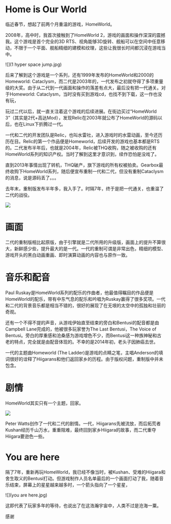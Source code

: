 # Home is Our World

临近春节，想起了前两个月重温的游戏，HomeWorld。

2008年，高中时，我首次接触到了HomeWorld 2，游戏的画面和操作深深的震撼我。这个游戏是首个完全的3D RTS、视角能够3D旋转、舰船可以在空间中任意移动，不限于一个平面、舰船精细的建模和纹理，这些让我很长时间都沉浸在游戏当中。

![](1 hyper space jump.jpg)

后来了解到这个游戏是一个系列，还有1999年发布的HomeWorld和2000的Homeworld: Cataclysm，而二代是2003年的，一代发布之初就夺得了多项重量级的大奖。由于从二代到一代画面和操作的落差有点大，最后没有把一代通关。对于Homeworld: Cataclysm，当时没有买到游戏cd，也找不到下载，这一作也没有玩，

玩过二代以后，就一直关注着这个游戏的后续进展。在街边买过“HomeWorld 3”（其实是2代+高达Mod），发现Relic在2003年就公布了HomeWorld的源码以后，也在Linux下折腾过一代。

一代和二代的开发团队是Relic，也叫水雷社，进入游戏时的水雷动画，至今还历历在目。Relic的第一个作品便是Homeworld，后续开发的游戏也基本都是RTS的。二代发布半年后，也就是2004年，Relic被THQ收购，随之被收购的还有HomeWorld系列的知识产权。当时了解到这里才意识到，续作恐怕是没戏了。

直到2013年事情出现了转机，THQ破产，旗下游戏的所有权被拍卖。Gearbox最终收购下HomeWorld系列，随后便宣布重制一代和二代，但没有重制Cataclysm的消息，说是源码丢了。。。

去年末，重制版发布半年多，我入手了。时隔7年，终于是把一代通关，也重温了二代的战役。

![](homeworld.jpg)

# 画面

二代的重制版相比起原版，由于引擎就是二代所用的升级版，画面上的提升不算很大，新鲜感少些，提升最大的是一代。一代的重制可谓是非常出色，精细的模型、游戏开头的黑白动画重画、即时演算动画的内容也与原作一致。

# 音乐和配音

Paul Ruskay是HomeWorld系列的配乐的作曲者，他最值得瞩目的作品便是HomeWorld的配乐，带有中东气息的配乐和吟唱为Ruskay赢得了很多奖项。一代和二代的背景音乐都是相当不错的，很好的展现了在无垠的太空中的孤独和壮丽的奇观。

还有一个不得不提的声音，从游戏伊始直至结束的旁白和Bentusi的配音都是由Campbell Lane完成的，他被很多玩家誉为The Last Bentusi，The Voice of Bentusi。旁白的厚重感和沧桑感为游戏增色不少，而Bentusi这一种族神秘和古老的特点，完全就是由配音体现的。不幸的是2014年初，老头子因肺癌去世。

一代的主题曲Homeworld (The Ladder)是游戏的点睛之笔，主唱Anderson的填词很好的诠释了Hiigarans和他们返回家乡的历程。由于版权问题，重制版中并未包含。

# 剧情

HomeWorld其实只有一个主题，回家。

![](path.jpg)

Peter Watts创作了一代和二代的剧情。一代，Hiigarans先被流放，而后拓荒者Kushan经历千山万水，重重阻难，最终回到家乡Hiigara的故事，而二代重夺Hiigara要逊色一些。

# You are here

隔了7年，重新再玩HomeWorld，我已经不像当时，被Kushan、受难的Hiigara和舍生取义的Bentusi打动。但游戏制作人员名单最后的一个画面打动了我，随着音乐结束，屏幕上的星星越来越多时，一个箭头指向了一个星星，

![](you are here.jpg)

这即代表了玩家多年的等待，也说出了在这浩瀚宇宙中，人类不过是沧海一粟。

感谢